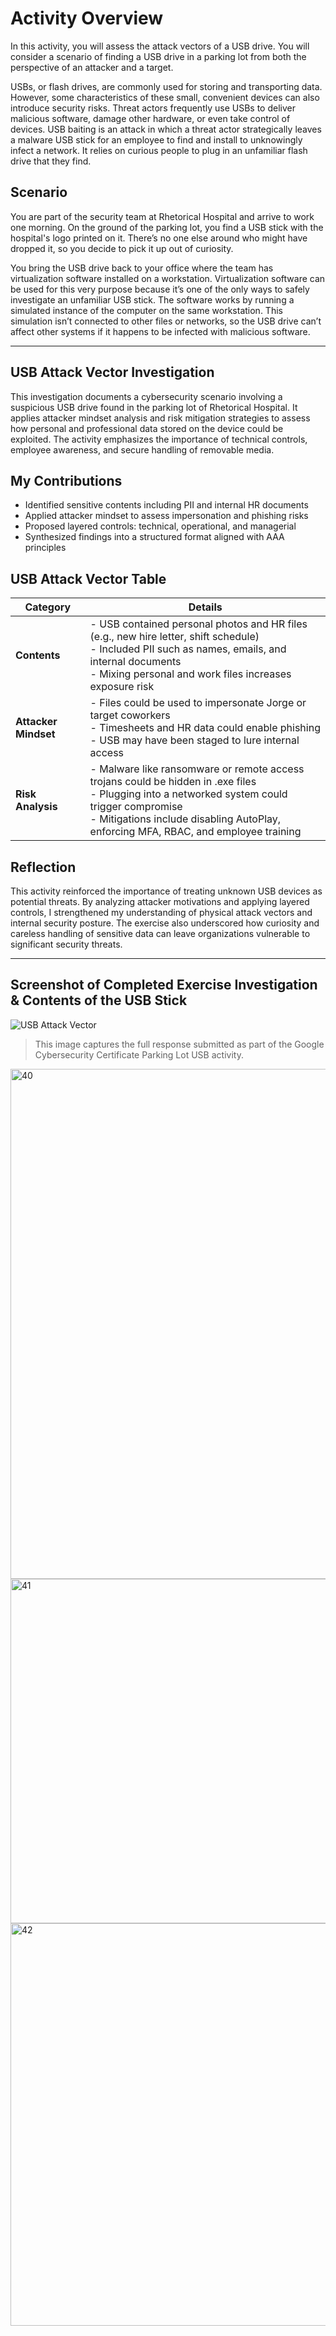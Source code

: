 # Activity Overview 

In this activity, you will assess the attack vectors of a USB drive. You will consider a scenario of finding a USB drive in a parking lot from both the perspective of an attacker and a target.

USBs, or flash drives, are commonly used for storing and transporting data. However, some characteristics of these small, convenient devices can also introduce security risks. Threat actors frequently use USBs to deliver malicious software, damage other hardware, or even take control of devices. USB baiting is an attack in which a threat actor strategically leaves a malware USB stick for an employee to find and install to unknowingly infect a network. It relies on curious people to plug in an unfamiliar flash drive that they find.

## Scenario

You are part of the security team at Rhetorical Hospital and arrive to work one morning. On the ground of the parking lot, you find a USB stick with the hospital's logo printed on it. There’s no one else around who might have dropped it, so you decide to pick it up out of curiosity.

You bring the USB drive back to your office where the team has virtualization software installed on a workstation. Virtualization software can be used for this very purpose because it’s one of the only ways to safely investigate an unfamiliar USB stick. The  software works by running a simulated instance of the computer on the same workstation. This simulation isn’t connected to other files or networks, so the USB drive can’t affect other systems if it happens to be infected with malicious software.

---

## USB Attack Vector Investigation

This investigation documents a cybersecurity scenario involving a suspicious USB drive found in the parking lot of Rhetorical Hospital. It applies attacker mindset analysis and risk mitigation strategies to assess how personal and professional data stored on the device could be exploited. The activity emphasizes the importance of technical controls, employee awareness, and secure handling of removable media.

## My Contributions

- Identified sensitive contents including PII and internal HR documents  
- Applied attacker mindset to assess impersonation and phishing risks  
- Proposed layered controls: technical, operational, and managerial  
- Synthesized findings into a structured format aligned with AAA principles  

## USB Attack Vector Table

| **Category**         | **Details**                                                                                                                                                     |
|----------------------|------------------------------------------------------------------------------------------------------------------------------------------------------------------|
| **Contents**         | - USB contained personal photos and HR files (e.g., new hire letter, shift schedule)  <br> - Included PII such as names, emails, and internal documents  <br> - Mixing personal and work files increases exposure risk |
| **Attacker Mindset** | - Files could be used to impersonate Jorge or target coworkers  <br> - Timesheets and HR data could enable phishing <br> - USB may have been staged to lure internal access |
| **Risk Analysis**    | - Malware like ransomware or remote access trojans could be hidden in .exe files  <br> - Plugging into a networked system could trigger compromise  <br> - Mitigations include disabling AutoPlay, enforcing MFA, RBAC, and employee training |

## Reflection

This activity reinforced the importance of treating unknown USB devices as potential threats. By analyzing attacker motivations and applying layered controls, I strengthened my understanding of physical attack vectors and internal security posture. The exercise also underscored how curiosity and careless handling of sensitive data can leave organizations vulnerable to significant security threats.

---

## Screenshot of Completed Exercise Investigation & Contents of the USB Stick
![USB Attack Vector](images/image/usb-baiting-investigation.png)
> This image captures the full response submitted as part of the Google Cybersecurity Certificate Parking Lot USB activity.

<img width="632" height="816" alt="40" src="https://github.com/user-attachments/assets/be567192-330f-4368-aa2a-8ae135494600" />
<img width="638" height="551" alt="41" src="https://github.com/user-attachments/assets/2ad71da8-af60-4330-9560-4c0fc4a2dc2f" />
<img width="998" height="644" alt="42" src="https://github.com/user-attachments/assets/ca593559-0f7f-40a1-9f12-a8d281835691" />
